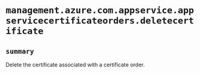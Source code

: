# `management.azure.com.appservice.appservicecertificateorders.deletecertificate`

## `summary`
Delete the certificate associated with a certificate order.


